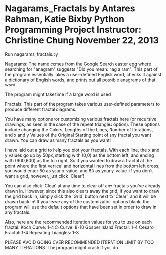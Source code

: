 Nagarams_Fractals
by Antares Rahman, Katie Bixby
Python Programming Project
Instructor: Christine Chung
November 22, 2013
=================

Run nagarams_fractals.py

Nagarams: The name comes from the Google Search easter egg where searching for "anagram" suggests "Did you mean: nag a ram". This part of the program essentially takes a user-defined English word, checks it against a dictionary of English words, and prints out all possible anagrams of that word.

The program might take time if a large word is used.


Fractals: This part of the program takes various user-defined parameters to produce different fractal diagrams.

You have many options for customizing various fractals here (or recursive drawings, as seen in the case of the repeat triangles option). These options include changing the Colors, Lengths of the Lines, Number of Iterations, and x and y Values of the Original Starting point of any fractal you want drawn. You can draw as many fractals as you want!

I have laid out a grid to help you plot your fractals. With each line, the x and y values go up by 50px, starting with (0,0) as the bottom left, and ending with (600,600) as the top right. So if you wanted to draw a fractal at the point where the first vertical and horizontal lines from the bottom left cross, you would enter 50 as your x-value, and 50 as your y-value. If you don't want a grid, however, just click 'Clear'!

You can also click 'Clear' at any time to clear off any fractals you've already drawn in.  However, since this also clears away the grid, if you want to draw the grid back in, simply click the 'Grid' button next to 'Clear', and it will be drawn back in!
If you leave any of the customization options blank, the program will use the default options that have been set in order to draw in any fractals.

Also, here are the recommended iteration values for you to use on each fractal:
    Koch Curve: 1-4
    C-Curve: 8-10
    Gosper Island Fractal: 1-4
    Cesaro Fractal: 1-4
    Repeating Triangles: 1-3

PLEASE AVOID GOING OVER RECOMMENDED ITERATION LIMIT BY TOO MANY ITERATIONS. The program might crash if you do.

